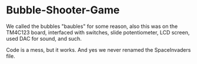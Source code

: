 # Bubble-Shooter-Game
We called the bubbles "baubles" for some reason, also this was on the TM4C123 board, interfaced with switches, slide potentiometer, LCD screen, used DAC for sound, and such.

Code is a mess, but it works. And yes we never renamed the SpaceInvaders file.
